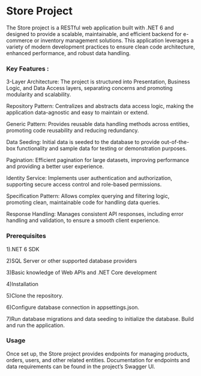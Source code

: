 <h1>Store Project</h1>
The Store project is a RESTful web application built with .NET 6 and designed to provide a scalable, maintainable, and efficient backend for e-commerce or inventory management solutions. This application leverages a variety of modern development practices to ensure clean code architecture, enhanced performance, and robust data handling.

<h3>Key Features :</h3>
3-Layer Architecture: The project is structured into Presentation, Business Logic, and Data Access layers, separating concerns and promoting modularity and scalability.

Repository Pattern: Centralizes and abstracts data access logic, making the application data-agnostic and easy to maintain or extend.

Generic Pattern: Provides reusable data handling methods across entities, promoting code reusability and reducing redundancy.

Data Seeding: Initial data is seeded to the database to provide out-of-the-box functionality and sample data for testing or demonstration purposes.

Pagination: Efficient pagination for large datasets, improving performance and providing a better user experience.

Identity Service: Implements user authentication and authorization, supporting secure access control and role-based permissions.

Specification Pattern: Allows complex querying and filtering logic, promoting clean, maintainable code for handling data queries.

Response Handling: Manages consistent API responses, including error handling and validation, to ensure a smooth client experience.

<h3>Prerequisites </h3>
1).NET 6 SDK

2)SQL Server or other supported database providers

3)Basic knowledge of Web APIs and .NET Core development

4)Installation

5)Clone the repository.

6)Configure database connection in appsettings.json.

7)Run database migrations and data seeding to initialize the database.
Build and run the application.

<h3>Usage </h3>
Once set up, the Store project provides endpoints for managing products, orders, users, and other related entities. Documentation for endpoints and data requirements can be found in the project’s Swagger UI.
